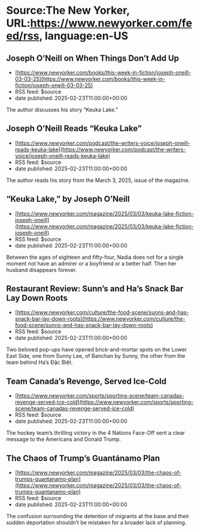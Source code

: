 # Source:The New Yorker, URL:https://www.newyorker.com/feed/rss, language:en-US

## Joseph O’Neill on When Things Don’t Add Up
 - [https://www.newyorker.com/books/this-week-in-fiction/joseph-oneill-03-03-25](https://www.newyorker.com/books/this-week-in-fiction/joseph-oneill-03-03-25)
 - RSS feed: $source
 - date published: 2025-02-23T11:00:00+00:00

The author discusses his story “Keuka Lake.”

## Joseph O’Neill Reads “Keuka Lake”
 - [https://www.newyorker.com/podcast/the-writers-voice/joseph-oneill-reads-keuka-lake](https://www.newyorker.com/podcast/the-writers-voice/joseph-oneill-reads-keuka-lake)
 - RSS feed: $source
 - date published: 2025-02-23T11:00:00+00:00

The author reads his story from the March 3, 2025, issue of the magazine.

## “Keuka Lake,” by Joseph O’Neill
 - [https://www.newyorker.com/magazine/2025/03/03/keuka-lake-fiction-joseph-oneill](https://www.newyorker.com/magazine/2025/03/03/keuka-lake-fiction-joseph-oneill)
 - RSS feed: $source
 - date published: 2025-02-23T11:00:00+00:00

Between the ages of eighteen and fifty-four, Nadia does not for a single moment not have an admirer or a boyfriend or a better half. Then her husband disappears forever.

## Restaurant Review: Sunn’s and Ha’s Snack Bar Lay Down Roots
 - [https://www.newyorker.com/culture/the-food-scene/sunns-and-has-snack-bar-lay-down-roots](https://www.newyorker.com/culture/the-food-scene/sunns-and-has-snack-bar-lay-down-roots)
 - RSS feed: $source
 - date published: 2025-02-23T11:00:00+00:00

Two beloved pop-ups have opened brick-and-mortar spots on the Lower East Side, one from Sunny Lee, of Banchan by Sunny, the other from the team behind Ha’s Đặc Biệt.

## Team Canada’s Revenge, Served Ice-Cold
 - [https://www.newyorker.com/sports/sporting-scene/team-canadas-revenge-served-ice-cold](https://www.newyorker.com/sports/sporting-scene/team-canadas-revenge-served-ice-cold)
 - RSS feed: $source
 - date published: 2025-02-23T11:00:00+00:00

The hockey team’s thrilling victory in the 4 Nations Face-Off sent a clear message to the Americans and Donald Trump.

## The Chaos of Trump’s Guantánamo Plan
 - [https://www.newyorker.com/magazine/2025/03/03/the-chaos-of-trumps-guantanamo-plan](https://www.newyorker.com/magazine/2025/03/03/the-chaos-of-trumps-guantanamo-plan)
 - RSS feed: $source
 - date published: 2025-02-23T11:00:00+00:00

The confusion surrounding the detention of migrants at the base and their sudden deportation shouldn’t be mistaken for a broader lack of planning.

